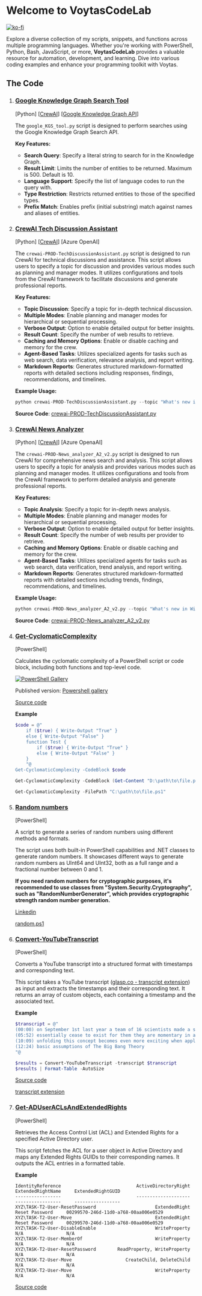 # Welcome to VoytasCodeLab

[![ko-fi](https://ko-fi.com/img/githubbutton_sm.svg)](https://ko-fi.com/A0A6KYBUS)

Explore a diverse collection of my scripts, snippets, and functions across multiple programming languages. Whether you're working with PowerShell, Python, Bash, JavaScript, or more, **VoytasCodeLab** provides a valuable resource for automation, development, and learning. Dive into various coding examples and enhance your programming toolkit with Voytas.

## The Code

1. ### [Google Knowledge Graph Search Tool](./thecode/crewAI/config/google_KGS_tool.py)

    [Python] [[CrewAI](https://github.com/crewAIInc/crewAI)] [[Google Knowledge Graph API](https://developers.google.com/knowledge-graph/)]

    The `google_KGS_tool.py` script is designed to perform searches using the Google Knowledge Graph Search API. 

    **Key Features:**
    - **Search Query**: Specify a literal string to search for in the Knowledge Graph.
    - **Result Limit**: Limits the number of entities to be returned. Maximum is 500. Default is 10.
    - **Language Support**: Specify the list of language codes to run the query with.
    - **Type Restriction**: Restricts returned entities to those of the specified types.
    - **Prefix Match**: Enables prefix (initial substring) match against names and aliases of entities.

2. ### [CrewAI Tech Discussion Assistant](./thecode/crewAI/crewai-PROD-TechDiscussionAssistant.py)

    [Python] [[CrewAI](https://github.com/crewAIInc/crewAI)] [Azure OpenAI]

    The `crewai-PROD-TechDiscussionAssistant.py` script is designed to run CrewAI for technical discussions and assistance. This script allows users to specify a topic for discussion and provides various modes such as planning and manager modes. It utilizes configurations and tools from the CrewAI framework to facilitate discussions and generate professional reports.

    **Key Features:**
    - **Topic Discussion**: Specify a topic for in-depth technical discussion.
    - **Multiple Modes**: Enable planning and manager modes for hierarchical or sequential processing.
    - **Verbose Output**: Option to enable detailed output for better insights.
    - **Result Count**: Specify the number of web results to retrieve.
    - **Caching and Memory Options**: Enable or disable caching and memory for the crew.
    - **Agent-Based Tasks**: Utilizes specialized agents for tasks such as web search, data verification, relevance analysis, and report writing.
    - **Markdown Reports**: Generates structured markdown-formatted reports with detailed sections including responses, findings, recommendations, and timelines.

    **Example Usage:**

    ```python
    python crewai-PROD-TechDiscussionAssistant.py --topic "What's new in Windows Server" --result_count 5
    ```

    **Source Code**: [crewai-PROD-TechDiscussionAssistant.py](./thecode/crewAI/crewai-PROD-TechDiscussionAssistant.py)

3. ### [CrewAI News Analyzer](./thecode/crewAI/crewai-PROD-News_analyzer_A2_v2.py)

    [Python] [[CrewAI](https://github.com/crewAIInc/crewAI)] [Azure OpenaAI]

    The `crewai-PROD-News_analyzer_A2_v2.py` script is designed to run CrewAI for comprehensive news search and analysis. This script allows users to specify a topic for analysis and provides various modes such as planning and manager modes. It utilizes configurations and tools from the CrewAI framework to perform detailed analysis and generate professional reports.

    **Key Features:**
    - **Topic Analysis**: Specify a topic for in-depth news analysis.
    - **Multiple Modes**: Enable planning and manager modes for hierarchical or sequential processing.
    - **Verbose Output**: Option to enable detailed output for better insights.
    - **Result Count**: Specify the number of web results per provider to retrieve.
    - **Caching and Memory Options**: Enable or disable caching and memory for the crew.
    - **Agent-Based Tasks**: Utilizes specialized agents for tasks such as web search, data verification, trend analysis, and report writing.
    - **Markdown Reports**: Generates structured markdown-formatted reports with detailed sections including trends, findings, recommendations, and timelines.

    **Example Usage:**

    ```python
    python crewai-PROD-News_analyzer_A2_v2.py --topic "What's new in Windows Server" --planning --verbose --result_count 5
    ```

    **Source Code**: [crewai-PROD-News_analyzer_A2_v2.py](./thecode/crewAI/crewai-PROD-News_analyzer_A2_v2.py)

4. ### [Get-CyclomaticComplexity](https://www.powershellgallery.com/packages/Get-CyclomaticComplexity)

    [PowerShell]

    Calculates the cyclomatic complexity of a PowerShell script or code block, including both functions and top-level code.

    [![PowerShell Gallery](https://img.shields.io/powershellgallery/dt/Get-CyclomaticComplexity)](https://www.powershellgallery.com/packages/Get-CyclomaticComplexity)

    Published version: [Powershell gallery](https://www.powershellgallery.com/packages/Get-CyclomaticComplexity)

    [Source code](./thecode/Get-CyclomaticComplexity.ps1)

    **Example**

    ```powershell
    $code = @"
        if ($true) { Write-Output "True" }
        else { Write-Output "False" }
        function Test {
            if ($true) { Write-Output "True" }
            else { Write-Output "False" }
        }
        "@
    Get-CyclomaticComplexity -CodeBlock $code
    ```

    ```powershell
    Get-CyclomaticComplexity -CodeBlock (Get-Content "D:\path\to\file.ps1" -raw)
    ```

    ```powershell
    Get-CyclomaticComplexity -FilePath "C:\path\to\file.ps1"
    ```

5. ### [Random numbers](https://gist.github.com/voytas75/9010339feae5f2c16aab3b4e4db6c801)

   [PowerShell]

    A script to generate a series of random numbers using different methods and formats.

    The script uses both built-in PowerShell capabilities and .NET classes to generate random numbers. It showcases different ways to generate random numbers as UInt64 and UInt32, both as a full range and a fractional number between 0 and 1.

    **If you need random numbers for cryptographic purposes, it's recommended to use classes from "System.Security.Cryptography", such as "RandomNumberGenerator", which provides cryptographic strength random number generation.**
    >

    [Linkedin](https://www.linkedin.com/feed/update/urn:li:activity:7149346690402074624?utm_source=share&utm_medium=member_desktop)

    [random.ps1](https://gist.github.com/voytas75/9010339feae5f2c16aab3b4e4db6c801)

6. ### [Convert-YouTubeTranscript](./thecode/Convert-YouTubeTranscript.ps1)

   [PowerShell]

    Converts a YouTube transcript into a structured format with timestamps and corresponding text.

    This script takes a YouTube transcript ([glasp.co - transcript extension](https://glasp.co/)) as input and extracts the timestamps and their corresponding text. It returns an array of custom objects, each containing a timestamp and the associated text.

    **Example**

    ```powershell
    $transcript = @"
    (00:00) on September 1st last year a team of 16 scientists made a stunning discovery that sent shock waves through the scientific Community they ...
    (05:52) essentially cease to exist for them they are momentary in a sense passing through the fabric of SpaceTime without experiencing the passage ...
    (10:09) unfolding this concept becomes even more exciting when applied to photons or particles of light photons have no clear past present or future ...
    (12:24) basic assumptions of The Big Bang Theory
    "@

    $results = Convert-YouTubeTranscript -transcript $transcript
    $results | Format-Table -AutoSize
    ```

    [Source code](./thecode/Convert-YouTubeTranscript.ps1)

    [transcript extension](https://glasp.co/)

7. ### [Get-ADUserACLsAndExtendedRights](./thecode/Get-ADUserACLsAndExtendedRights.ps1)

   [PowerShell]

    Retrieves the Access Control List (ACL) and Extended Rights for a specified Active Directory user.

    This script fetches the ACL for a user object in Active Directory and maps any Extended Rights GUIDs to their corresponding names. It outputs the ACL entries in a formatted table.

    **Example**

    ```text
    IdentityReference                            ActiveDirectoryRight       ExtendedRightName     ExtendedRightGUID
    -----------------                            --------------------       -----------------     -----------------
    XYZ\TASK-T2-User-ResetPassword                      ExtendedRight          Reset Password     00299570-246d-11d0-a768-00aa006e0529
    XYZ\TASK-T2-User-Move                               ExtendedRight          Reset Password     00299570-246d-11d0-a768-00aa006e0529
    XYZ\TASK-T2-User-DisableEnable                      WriteProperty          N/A                N/A                                 
    XYZ\TASK-T2-User-MemberOf                           WriteProperty          N/A                N/A                                 
    XYZ\TASK-T2-User-ResetPassword        ReadProperty, WriteProperty          N/A                N/A                                 
    XYZ\TASK-T2-User-Move                    CreateChild, DeleteChild          N/A                N/A                                 
    XYZ\TASK-T2-User-Move                               WriteProperty          N/A                N/A                                 
    ```

    [Source code](./thecode/Get-ADUserACLsAndExtendedRights.ps1)
